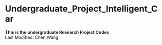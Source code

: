 # Undergraduate_Project_Intelligent_Car <br />
**This is the undergraduate Research Project Codes** <br />
Last Modified: Chen Wang <br />

